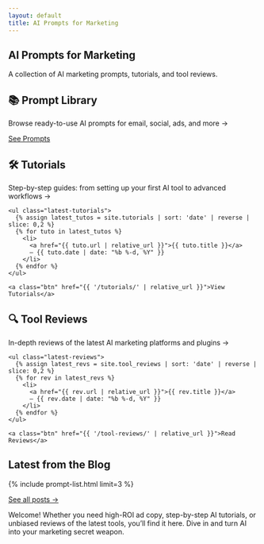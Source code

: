 ```yaml
---
layout: default
title: AI Prompts for Marketing
---
```


<section class="hero">
  <h1>AI Prompts for Marketing</h1>
  <p class="tagline">A collection of AI marketing prompts, tutorials, and tool reviews.</p>
</section>

<section class="features">
  <article>
    <h2>📚 Prompt Library</h2>
    <p>Browse ready-to-use AI prompts for email, social, ads, and more →</p>
    <a class="btn" href="{{ '/library/' | relative_url }}">See Prompts</a>
  </article>

  <article>
    <h2>🛠 Tutorials</h2>
    <p>Step-by-step guides: from setting up your first AI tool to advanced workflows →</p>

    <ul class="latest-tutorials">
      {% assign latest_tutos = site.tutorials | sort: 'date' | reverse | slice: 0,2 %}
      {% for tuto in latest_tutos %}
        <li>
          <a href="{{ tuto.url | relative_url }}">{{ tuto.title }}</a>
          — {{ tuto.date | date: "%b %-d, %Y" }}
        </li>
      {% endfor %}
    </ul>

    <a class="btn" href="{{ '/tutorials/' | relative_url }}">View Tutorials</a>
  </article>

  <article>
    <h2>🔍 Tool Reviews</h2>
    <p>In-depth reviews of the latest AI marketing platforms and plugins →</p>

    <ul class="latest-reviews">
      {% assign latest_revs = site.tool_reviews | sort: 'date' | reverse | slice: 0,2 %}
      {% for rev in latest_revs %}
        <li>
          <a href="{{ rev.url | relative_url }}">{{ rev.title }}</a>
          — {{ rev.date | date: "%b %-d, %Y" }}
        </li>
      {% endfor %}
    </ul>

    <a class="btn" href="{{ '/tool-reviews/' | relative_url }}">Read Reviews</a>
  </article>
</section>

<section class="latest-posts">
  <h2>Latest from the Blog</h2>
  {% include prompt-list.html limit=3 %}
  <p><a href="/blog/">See all posts →</a></p>
</section>

<p>Welcome! Whether you need high-ROI ad copy, step-by-step AI tutorials, or unbiased reviews of the latest tools, you’ll find it here. Dive in and turn AI into your marketing secret weapon.</p>
